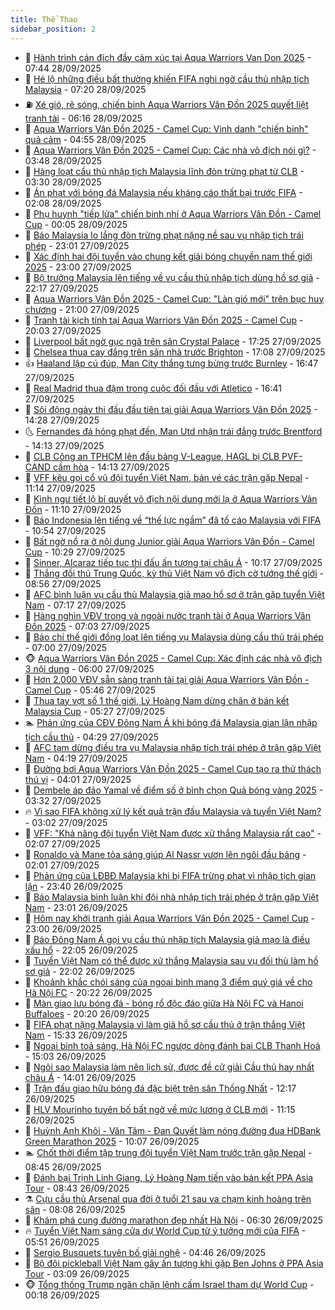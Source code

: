 ```yaml
---
title: Thể Thao
sidebar_position: 2
---
```


<!-- dantri-the-thao:START -->
- 🎡 [Hành trình cán đích đầy cảm xúc tại Aqua Warriors Van Don 2025](https://dantri.com.vn/the-thao/hanh-trinh-can-dich-day-cam-xuc-tai-aqua-warriors-van-don-2025-20250928124828403.htm) - 07:44 28/09/2025
- 💯 [Hé lộ những điều bất thường khiến FIFA nghi ngờ cầu thủ nhập tịch Malaysia](https://dantri.com.vn/the-thao/he-lo-nhung-dieu-bat-thuong-khien-fifa-nghi-ngo-cau-thu-nhap-tich-malaysia-20250928140501362.htm) - 07:20 28/09/2025
- ⛽️ [Xé gió, rẽ sóng, chiến binh Aqua Warriors Vân Đồn 2025 quyết liệt tranh tài](https://dantri.com.vn/the-thao/xe-gio-re-song-chien-binh-aqua-warriors-van-don-2025-quyet-liet-tranh-tai-20250928121403049.htm) - 06:16 28/09/2025
- 💃 [Aqua Warriors Vân Đồn 2025 - Camel Cup: Vinh danh &quot;chiến binh&quot; quả cảm](https://dantri.com.vn/the-thao/aqua-warriors-van-don-2025-camel-cup-vinh-danh-chien-binh-qua-cam-20250928114629262.htm) - 04:55 28/09/2025
- 🌈 [Aqua Warriors Vân Đồn 2025 - Camel Cup: Các nhà vô địch nói gì?](https://dantri.com.vn/the-thao/aqua-warriors-van-don-2025-camel-cup-cac-nha-vo-dich-noi-gi-20250928103401538.htm) - 03:48 28/09/2025
- 🦅 [Hàng loạt cầu thủ nhập tịch Malaysia lĩnh đòn trừng phạt từ CLB](https://dantri.com.vn/the-thao/hang-loat-cau-thu-nhap-tich-malaysia-linh-don-trung-phat-tu-clb-20250928001010839.htm) - 03:30 28/09/2025
- 🌝 [Án phạt với bóng đá Malaysia nếu kháng cáo thất bại trước FIFA](https://dantri.com.vn/the-thao/an-phat-voi-bong-da-malaysia-neu-khang-cao-that-bai-truoc-fifa-20250927231240903.htm) - 02:08 28/09/2025
- 🚀 [Phụ huynh &quot;tiếp lửa&quot; chiến binh nhí ở Aqua Warriors Vân Đồn - Camel Cup](https://dantri.com.vn/the-thao/phu-huynh-tiep-lua-chien-binh-nhi-o-aqua-warriors-van-don-camel-cup-20250928004845847.htm) - 00:05 28/09/2025
- 🎉 [Báo Malaysia lo lắng đòn trừng phạt nặng nề sau vụ nhập tịch trái phép](https://dantri.com.vn/the-thao/bao-malaysia-lo-lang-don-trung-phat-nang-ne-sau-vu-nhap-tich-trai-phep-20250927234817093.htm) - 23:01 27/09/2025
- 📝 [Xác định hai đội tuyển vào chung kết giải bóng chuyền nam thế giới 2025](https://dantri.com.vn/the-thao/xac-dinh-hai-doi-tuyen-vao-chung-ket-giai-bong-chuyen-nam-the-gioi-2025-20250927221203456.htm) - 23:00 27/09/2025
- 🦄 [Bộ trưởng Malaysia lên tiếng về vụ cầu thủ nhập tịch dùng hồ sơ giả](https://dantri.com.vn/the-thao/bo-truong-malaysia-len-tieng-ve-vu-cau-thu-nhap-tich-dung-ho-so-gia-20250927195006429.htm) - 22:17 27/09/2025
- 🎉 [Aqua Warriors Vân Đồn 2025 - Camel Cup: &quot;Làn gió mới&quot; trên bục huy chương](https://dantri.com.vn/the-thao/aqua-warriors-van-don-2025-camel-cup-lan-gio-moi-tren-buc-huy-chuong-20250928004929300.htm) - 21:00 27/09/2025
- 💼 [Tranh tài kịch tính tại Aqua Warriors Vân Đồn 2025 - Camel Cup](https://dantri.com.vn/the-thao/tranh-tai-kich-tinh-tai-aqua-warriors-van-don-2025-camel-cup-20250928030248867.htm) - 20:03 27/09/2025
- 🤡 [Liverpool bất ngờ gục ngã trên sân Crystal Palace](https://dantri.com.vn/the-thao/liverpool-bat-ngo-guc-nga-tren-san-crystal-palace-20250928001334978.htm) - 17:25 27/09/2025
- 🦆 [Chelsea thua cay đắng trên sân nhà trước Brighton](https://dantri.com.vn/the-thao/chelsea-thua-cay-dang-tren-san-nha-truoc-brighton-20250928000808814.htm) - 17:08 27/09/2025
- 👍 [Haaland lập cú đúp, Man City thắng tưng bừng trước Burnley](https://dantri.com.vn/the-thao/haaland-lap-cu-dup-man-city-thang-tung-bung-truoc-burnley-20250927234538707.htm) - 16:47 27/09/2025
- 💼 [Real Madrid thua đậm trong cuộc đối đầu với Atletico](https://dantri.com.vn/the-thao/real-madrid-thua-dam-trong-cuoc-doi-dau-voi-atletico-20250927234114274.htm) - 16:41 27/09/2025
- 🦒 [Sôi động ngày thi đấu đầu tiên tại giải Aqua Warriors Vân Đồn 2025](https://dantri.com.vn/the-thao/soi-dong-ngay-thi-dau-dau-tien-tai-giai-aqua-warriors-van-don-2025-20250927185209204.htm) - 14:28 27/09/2025
- 🌜 [Fernandes đá hỏng phạt đền, Man Utd nhận trái đắng trước Brentford](https://dantri.com.vn/the-thao/fernandes-da-hong-phat-den-man-utd-nhan-trai-dang-truoc-brentford-20250927211312047.htm) - 14:13 27/09/2025
- 🦆 [CLB Công an TPHCM lên đầu bảng V-League, HAGL bị CLB PVF-CAND cầm hòa](https://dantri.com.vn/the-thao/clb-cong-an-tphcm-len-dau-bang-v-league-hagl-bi-clb-pvf-cand-cam-hoa-20250927203444880.htm) - 14:13 27/09/2025
- 💪 [VFF kêu gọi cổ vũ đội tuyển Việt Nam, bán vé các trận gặp Nepal](https://dantri.com.vn/the-thao/vff-keu-goi-co-vu-doi-tuyen-viet-nam-ban-ve-cac-tran-gap-nepal-20250927192204163.htm) - 11:14 27/09/2025
- 🧠 [Kình ngư tiết lộ bí quyết vô địch nội dung mới lạ ở Aqua Warriors Vân Đồn](https://dantri.com.vn/the-thao/kinh-ngu-tiet-lo-bi-quyet-vo-dich-noi-dung-moi-la-o-aqua-warriors-van-don-20250927180333514.htm) - 11:10 27/09/2025
- 🦄 [Báo Indonesia lên tiếng về “thế lực ngầm” đã tố cáo Malaysia với FIFA](https://dantri.com.vn/the-thao/bao-indonesia-len-tieng-ve-the-luc-ngam-da-to-cao-malaysia-voi-fifa-20250927172449020.htm) - 10:54 27/09/2025
- 🥸 [Bất ngờ nổ ra ở nội dung Junior giải Aqua Warriors Vân Đồn - Camel Cup](https://dantri.com.vn/the-thao/bat-ngo-no-ra-o-noi-dung-junior-giai-aqua-warriors-van-don-camel-cup-20250927162950776.htm) - 10:29 27/09/2025
- 🤠 [Sinner, Alcaraz tiếp tục thi đấu ấn tượng tại châu Á](https://dantri.com.vn/the-thao/sinner-alcaraz-tiep-tuc-thi-dau-an-tuong-tai-chau-a-20250927173622931.htm) - 10:17 27/09/2025
- 👺 [Thắng đối thủ Trung Quốc, kỳ thủ Việt Nam vô địch cờ tướng thế giới](https://dantri.com.vn/the-thao/thang-doi-thu-trung-quoc-ky-thu-viet-nam-vo-dich-co-tuong-the-gioi-20250927153606826.htm) - 08:56 27/09/2025
- 📝 [AFC bình luận vụ cầu thủ Malaysia giả mạo hồ sơ ở trận gặp tuyển Việt Nam](https://dantri.com.vn/the-thao/afc-binh-luan-vu-cau-thu-malaysia-gia-mao-ho-so-o-tran-gap-tuyen-viet-nam-20250927113134501.htm) - 07:17 27/09/2025
- 🦆 [Hàng nghìn VĐV trong và ngoài nước tranh tài ở Aqua Warriors Vân Đồn 2025](https://dantri.com.vn/the-thao/hang-nghin-vdv-trong-va-ngoai-nuoc-tranh-tai-o-aqua-warriors-van-don-2025-20250927140301783.htm) - 07:03 27/09/2025
- 🥳 [Báo chí thế giới đồng loạt lên tiếng vụ Malaysia dùng cầu thủ trái phép](https://dantri.com.vn/the-thao/bao-chi-the-gioi-dong-loat-len-tieng-vu-malaysia-dung-cau-thu-trai-phep-20250927112318956.htm) - 07:00 27/09/2025
- 🐵 [Aqua Warriors Vân Đồn 2025 - Camel Cup: Xác định các nhà vô địch 3 nội dung](https://dantri.com.vn/the-thao/aqua-warriors-van-don-2025-camel-cup-xac-dinh-cac-nha-vo-dich-3-noi-dung-20250927114145654.htm) - 06:00 27/09/2025
- 🤩 [Hơn 2.000 VĐV sẵn sàng tranh tài tại giải Aqua Warriors Vân Đồn - Camel Cup](https://dantri.com.vn/the-thao/hon-2000-vdv-san-sang-tranh-tai-tai-giai-aqua-warriors-van-don-camel-cup-20250927122756229.htm) - 05:46 27/09/2025
- 🤠 [Thua tay vợt số 1 thế giới, Lý Hoàng Nam dừng chân ở bán kết Malaysia Cup](https://dantri.com.vn/the-thao/thua-tay-vot-so-1-the-gioi-ly-hoang-nam-dung-chan-o-ban-ket-malaysia-cup-20250927122130695.htm) - 05:27 27/09/2025
- 🏊 [Phản ứng của CĐV Đông Nam Á khi bóng đá Malaysia gian lận nhập tịch cầu thủ](https://dantri.com.vn/the-thao/phan-ung-cua-cdv-dong-nam-a-khi-bong-da-malaysia-gian-lan-nhap-tich-cau-thu-20250927112322438.htm) - 04:29 27/09/2025
- 🗽 [AFC tạm dừng điều tra vụ Malaysia nhập tịch trái phép ở trận gặp Việt Nam](https://dantri.com.vn/the-thao/afc-tam-dung-dieu-tra-vu-malaysia-nhap-tich-trai-phep-o-tran-gap-viet-nam-20250927111933163.htm) - 04:19 27/09/2025
- 🚀 [Đường bơi Aqua Warriors Vân Đồn 2025 - Camel Cup tạo ra thử thách thú vị](https://dantri.com.vn/the-thao/duong-boi-aqua-warriors-van-don-2025-camel-cup-tao-ra-thu-thach-thu-vi-20250927110041724.htm) - 04:01 27/09/2025
- 🎉 [Dembele áp đảo Yamal về điểm số ở bình chọn Quả bóng vàng 2025](https://dantri.com.vn/the-thao/dembele-ap-dao-yamal-ve-diem-so-o-binh-chon-qua-bong-vang-2025-20250927103131255.htm) - 03:32 27/09/2025
- 🔥 [Vì sao FIFA không xử lý kết quả trận đấu Malaysia và tuyển Việt Nam?](https://dantri.com.vn/the-thao/vi-sao-fifa-khong-xu-ly-ket-qua-tran-dau-malaysia-va-tuyen-viet-nam-20250927100214178.htm) - 03:02 27/09/2025
- 🎉 [VFF: &quot;Khả năng đội tuyển Việt Nam được xử thắng Malaysia rất cao&quot;](https://dantri.com.vn/the-thao/vff-kha-nang-doi-tuyen-viet-nam-duoc-xu-thang-malaysia-rat-cao-20250927090158532.htm) - 02:07 27/09/2025
- 🎡 [Ronaldo và Mane tỏa sáng giúp Al Nassr vươn lên ngôi đầu bảng](https://dantri.com.vn/the-thao/ronaldo-va-mane-toa-sang-giup-al-nassr-vuon-len-ngoi-dau-bang-20250927092935034.htm) - 02:01 27/09/2025
- 🐻 [Phản ứng của LĐBĐ Malaysia khi bị FIFA trừng phạt vì nhập tịch gian lận](https://dantri.com.vn/the-thao/phan-ung-cua-ldbd-malaysia-khi-bi-fifa-trung-phat-vi-nhap-tich-gian-lan-20250927002601182.htm) - 23:40 26/09/2025
- 🌊 [Báo Malaysia bình luận khi đội nhà nhập tịch trái phép ở trận gặp Việt Nam](https://dantri.com.vn/the-thao/bao-malaysia-binh-luan-khi-doi-nha-nhap-tich-trai-phep-o-tran-gap-viet-nam-20250927000906306.htm) - 23:01 26/09/2025
- 💃 [Hôm nay khởi tranh giải Aqua Warriors Vân Đồn 2025 - Camel Cup](https://dantri.com.vn/the-thao/hom-nay-khoi-tranh-giai-aqua-warriors-van-don-2025-camel-cup-20250926170611303.htm) - 23:00 26/09/2025
- 🤔 [Báo Đông Nam Á gọi vụ cầu thủ nhập tịch Malaysia giả mạo là điều xấu hổ](https://dantri.com.vn/the-thao/bao-dong-nam-a-goi-vu-cau-thu-nhap-tich-malaysia-gia-mao-la-dieu-xau-ho-20250927014930131.htm) - 22:05 26/09/2025
- 🤭 [Tuyển Việt Nam có thể được xử thắng Malaysia sau vụ đối thủ làm hồ sơ giả](https://dantri.com.vn/the-thao/tuyen-viet-nam-co-the-duoc-xu-thang-malaysia-sau-vu-doi-thu-lam-ho-so-gia-20250927023606890.htm) - 22:02 26/09/2025
- 👹 [Khoảnh khắc chói sáng của ngoại binh mang 3 điểm quý giá về cho Hà Nội FC](https://dantri.com.vn/the-thao/khoanh-khac-choi-sang-cua-ngoai-binh-mang-3-diem-quy-gia-ve-cho-ha-noi-fc-20250926230253879.htm) - 20:22 26/09/2025
- 🗽 [Màn giao lưu bóng đá - bóng rổ độc đáo giữa Hà Nội FC và Hanoi Buffaloes](https://dantri.com.vn/the-thao/man-giao-luu-bong-da-bong-ro-doc-dao-giua-ha-noi-fc-va-hanoi-buffaloes-20250927000405055.htm) - 20:20 26/09/2025
- 🥳 [FIFA phạt nặng Malaysia vì làm giả hồ sơ cầu thủ ở trận thắng Việt Nam](https://dantri.com.vn/the-thao/fifa-phat-nang-malaysia-vi-lam-gia-ho-so-cau-thu-o-tran-thang-viet-nam-20250926225128327.htm) - 15:33 26/09/2025
- 💃 [Ngoại binh toả sáng, Hà Nội FC ngược dòng đánh bại CLB Thanh Hoá](https://dantri.com.vn/the-thao/ngoai-binh-toa-sang-ha-noi-fc-nguoc-dong-danh-bai-clb-thanh-hoa-20250926215631339.htm) - 15:03 26/09/2025
- 🧰 [Ngôi sao Malaysia làm nên lịch sử, được đề cử giải Cầu thủ hay nhất châu Á](https://dantri.com.vn/the-thao/ngoi-sao-malaysia-lam-nen-lich-su-duoc-de-cu-giai-cau-thu-hay-nhat-chau-a-20250926204436112.htm) - 14:01 26/09/2025
- 💪 [Trận đấu giao hữu bóng đá đặc biệt trên sân Thống Nhất](https://dantri.com.vn/the-thao/tran-dau-giao-huu-bong-da-dac-biet-tren-san-thong-nhat-20250926232544122.htm) - 12:17 26/09/2025
- 🚀 [HLV Mourinho tuyên bố bất ngờ về mức lương ở CLB mới](https://dantri.com.vn/the-thao/hlv-mourinho-tuyen-bo-bat-ngo-ve-muc-luong-o-clb-moi-20250926181529217.htm) - 11:15 26/09/2025
- 🤠 [Huỳnh Anh Khôi - Văn Tâm - Đan Quyết làm nóng đường đua HDBank Green Marathon 2025](https://dantri.com.vn/the-thao/huynh-anh-khoi-van-tam-dan-quyet-lam-nong-duong-dua-hdbank-green-marathon-2025-20250926165931542.htm) - 10:07 26/09/2025
- 🏊 [Chốt thời điểm tập trung đội tuyển Việt Nam trước trận gặp Nepal](https://dantri.com.vn/the-thao/chot-thoi-diem-tap-trung-doi-tuyen-viet-nam-truoc-tran-gap-nepal-20250926152856678.htm) - 08:45 26/09/2025
- 🦄 [Đánh bại Trịnh Linh Giang, Lý Hoàng Nam tiến vào bán kết PPA Asia Tour](https://dantri.com.vn/the-thao/danh-bai-trinh-linh-giang-ly-hoang-nam-tien-vao-ban-ket-ppa-asia-tour-20250926153906913.htm) - 08:43 26/09/2025
- ⚗️ [Cựu cầu thủ Arsenal qua đời ở tuổi 21 sau va chạm kinh hoàng trên sân](https://dantri.com.vn/the-thao/cuu-cau-thu-arsenal-qua-doi-o-tuoi-21-sau-va-cham-kinh-hoang-tren-san-20250926150815608.htm) - 08:08 26/09/2025
- 🥷 [Khám phá cung đường marathon đẹp nhất Hà Nội](https://dantri.com.vn/the-thao/kham-pha-cung-duong-marathon-dep-nhat-ha-noi-20250926131755952.htm) - 06:30 26/09/2025
- 🔥 [Tuyển Việt Nam sáng cửa dự World Cup từ ý tưởng mới của FIFA](https://dantri.com.vn/the-thao/tuyen-viet-nam-sang-cua-du-world-cup-tu-y-tuong-moi-cua-fifa-20250926115118429.htm) - 05:51 26/09/2025
- 🦅 [Sergio Busquets tuyên bố giải nghệ](https://dantri.com.vn/the-thao/sergio-busquets-tuyen-bo-giai-nghe-20250926113100832.htm) - 04:46 26/09/2025
- 🌝 [Bộ đôi pickleball Việt Nam gây ấn tượng khi gặp Ben Johns ở PPA Asia Tour](https://dantri.com.vn/the-thao/bo-doi-pickleball-viet-nam-gay-an-tuong-khi-gap-ben-johns-o-ppa-asia-tour-20250926094826213.htm) - 03:09 26/09/2025
- 🐵 [Tổng thống Trump ngăn chặn lệnh cấm Israel tham dự World Cup](https://dantri.com.vn/the-thao/tong-thong-trump-ngan-chan-lenh-cam-israel-tham-du-world-cup-20250926101755114.htm) - 00:18 26/09/2025<!-- dantri-the-thao:END -->
